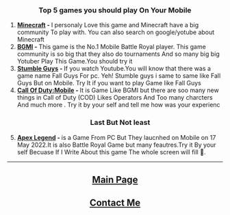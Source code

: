 <!DOCTYPE html>
<html lang="en">
<head>
    <meta charset="UTF-8">
    <title>Top 5 games you should play On Your Mobile</title>
</head>
<body>
    <center><h3>Top 5 games you should play On Your Mobile</h3></center>
    <ol>
        <li><strong> <a href="https://play.google.com/store/apps/details?id=com.mojang.minecraftpe&hl=en&gl=US">Minecraft</a> - </strong>I personaly Love this game and Minecraft have a big community To play with. You can also search on google/yotube about Minecraft</li>
        <li><strong><a href="https://www.battlegroundsmobileindia.com/">BGMI</a> - </strong>This game is the No.1 Mobile Battle Royal player. This game community is so big that they also do tournaments And so many big big Yotuber Play This Game.You should try it</li>
        <li><strong><a href="https://play.google.com/store/apps/details?id=com.kitkagames.fallbuddies">Stumble Guys</a> - </strong>If you watch Youtube.You will know that there was a game name Fall Guys For pc. Yeh! Stumble guys i same to same like Fall Guys But on Mobile. Try It if you want to play Game like Fall Guys</li>
        <li><strong><a href="https://play.google.com/store/apps/details?id=com.activision.callofduty.shooter">Call Of Duty:Mobile</a> - </strong>It is Game Like BGMI but there are soo many new things in Call of Duty (COD) Likes Operators And Too many charcters And much more . Try it by your self and tell me how was your experienc</li>
        <center>
        <H3><strong>Last But Not least</strong></H3>
        </center>
        <li><strong><a href="https://play.google.com/store/apps/details?id=com.ea.gp.apexlegendsmobilefps">Apex Legend</a> - </strong>is a Game From PC But They laucnhed on Mobile on 17 May 2022.It is also Battle Royal Game but many feautres.Try it By your self Becuase If I Write About this game The whole screen will fill 🤣.</li>
    </ol>
    <hr size="4" noshade>
    <center><h2><strong><a href="First website.html">Main Page</a></strong></h2></center>
    <center><h2><strong><a href="ContactMe.html">Contact Me</a></strong></h2></center>
</body>
</html>
